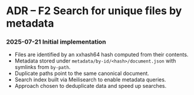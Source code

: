 # ADR – F2 Search for unique files by metadata

### 2025-07-21 Initial implementation
- Files are identified by an xxhash64 hash computed from their contents.
- Metadata stored under `metadata/by-id/<hash>/document.json` with symlinks from `by-path`.
- Duplicate paths point to the same canonical document.
- Search index built via Meilisearch to enable metadata queries.
- Approach chosen to deduplicate data and speed up searches.
